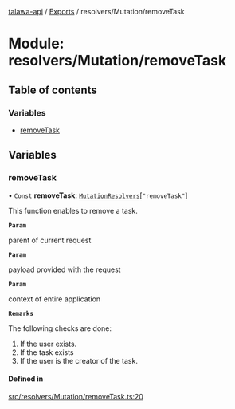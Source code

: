 [talawa-api](../README.md) / [Exports](../modules.md) / resolvers/Mutation/removeTask

# Module: resolvers/Mutation/removeTask

## Table of contents

### Variables

- [removeTask](resolvers_Mutation_removeTask.md#removetask)

## Variables

### removeTask

• `Const` **removeTask**: [`MutationResolvers`](types_generatedGraphQLTypes.md#mutationresolvers)[``"removeTask"``]

This function enables to remove a task.

**`Param`**

parent of current request

**`Param`**

payload provided with the request

**`Param`**

context of entire application

**`Remarks`**

The following checks are done:
1. If the user exists.
2. If the task exists
3. If the user is the creator of the task.

#### Defined in

[src/resolvers/Mutation/removeTask.ts:20](https://github.com/Nitya-Pasrija/talawa-api/blob/faae1c9/src/resolvers/Mutation/removeTask.ts#L20)
